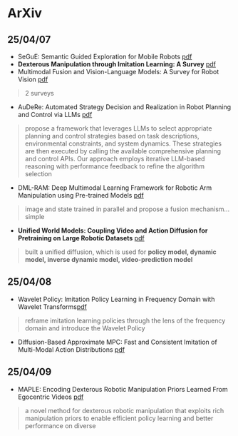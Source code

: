 # ArXiv
## 25/04/07
-  SeGuE: Semantic Guided Exploration for Mobile Robots [pdf](https://arxiv.org/pdf/2504.03629)
-  **Dexterous Manipulation through Imitation Learning: A Survey** [pdf](https://arxiv.org/pdf/2504.03515)
-  Multimodal Fusion and Vision-Language Models: A Survey for Robot Vision [pdf](https://arxiv.org/pdf/2504.02477)
> 2 surveys
-  AuDeRe: Automated Strategy Decision and Realization in Robot Planning and Control via LLMs [pdf](https://arxiv.org/pdf/2504.03015)
> propose a framework that leverages LLMs to select appropriate planning and control strategies based on task descriptions, environmental constraints, and system dynamics. These strategies are then executed by calling the available comprehensive planning and control APIs. Our approach employs iterative LLM-based reasoning with performance feedback to refine the algorithm selection
-  DML-RAM: Deep Multimodal Learning Framework for Robotic Arm Manipulation using Pre-trained Models [pdf](https://arxiv.org/pdf/2504.03423)
> image and state trained in parallel and propose a fusion mechanism... simple
-  **Unified World Models: Coupling Video and Action Diffusion for Pretraining on Large Robotic Datasets** [pdf](https://arxiv.org/pdf/2504.02792)
> built a unified diffusion, which is used for **policy model, dynamic model, inverse dynamic model, video-prediction model** 
## 25/04/08
- Wavelet Policy: Imitation Policy Learning in Frequency Domain with Wavelet Transforms[pdf](https://arxiv.org/pdf/2504.04991)
> reframe imitation learning policies through the lens of the frequency domain and introduce the Wavelet Policy
- Diffusion-Based Approximate MPC: Fast and Consistent Imitation of Multi-Modal Action Distributions [pdf](https://arxiv.org/pdf/2504.04603)
## 25/04/09
- MAPLE: Encoding Dexterous Robotic Manipulation Priors Learned From Egocentric Videos [pdf](https://arxiv.org/pdf/2504.06084)
> a novel method for dexterous robotic manipulation that exploits rich manipulation priors to enable efficient policy learning and better performance on diverse
